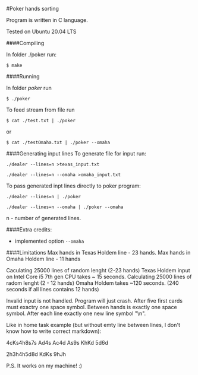 #Poker hands sorting

Program is written in C language.

Tested on Ubuntu 20.04 LTS

####Compiling

In folder ./poker run:

`$ make`


####Running

In folder _poker_ run

`$ ./poker`

To feed stream from file run

`$ cat ./test.txt | ./poker`

or

`$ cat ./testOmaha.txt | ./poker --omaha`

####Generating input lines
To generate file for input run:

`./dealer --lines=n >texas_input.txt`

`./dealer --lines=n --omaha >omaha_input.txt`

To pass generated inpt lines directly to poker program:

`./dealer --lines=n | ./poker`

`./dealer --lines=n --omaha | ./poker --omaha`

n - number of generated lines.

####Extra credits:
- implemented option `--omaha`

####Limitations
Max hands in Texas Holdem line - 23 hands.
Max hands in Omaha Holdem line - 11 hands

Caculating 25000 lines of random lenght (2-23 hands) Texas Holdem input on Intel Core i5 7th gen CPU takes ~ 15 seconds.
Calculating 25000 lines of radom lenght (2 - 12 hands) Omaha Holdem takes ~120 seconds. (240 seconds if all lines contains 12 hands)

Invalid input is not handled. Program will just crash.
After five first cards must exactry one space symbol.
Between hands is exactly one space symbol.
After each line exactly one new line symbol "\n".

Like in home task example (but without emty line between lines, I don't know how to write correct markdown):

4cKs4h8s7s Ad4s Ac4d As9s KhKd 5d6d

2h3h4h5d8d KdKs 9hJh


P.S. It works on my machine! :)